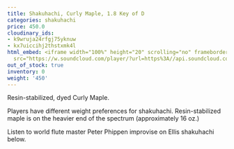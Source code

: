 ```yaml
---
title: Shakuhachi, Curly Maple, 1.8 Key of D
categories: shakuhachi
price: 450.0
cloudinary_ids:
- k9wruja24rfgj75yknuw
- kx7uiccihj2thstxmk4l
html_embed: <iframe width="100%" height="20" scrolling="no" frameborder="no" allow="autoplay"
  src="https://w.soundcloud.com/player/?url=https%3A//api.soundcloud.com/tracks/192693525&color=%23ff5500&inverse=false&auto_play=false&show_user=true"></iframe>
out_of_stock: true
inventory: 0
weight: '450'
---
```


Resin-stabilized, dyed Curly Maple.

Players have different weight preferences for shakuhachi. Resin-stabilized maple is on the heavier end of the spectrum (approximately 16 oz.)

Listen to world flute master Peter Phippen improvise on Ellis shakuhachi below.
